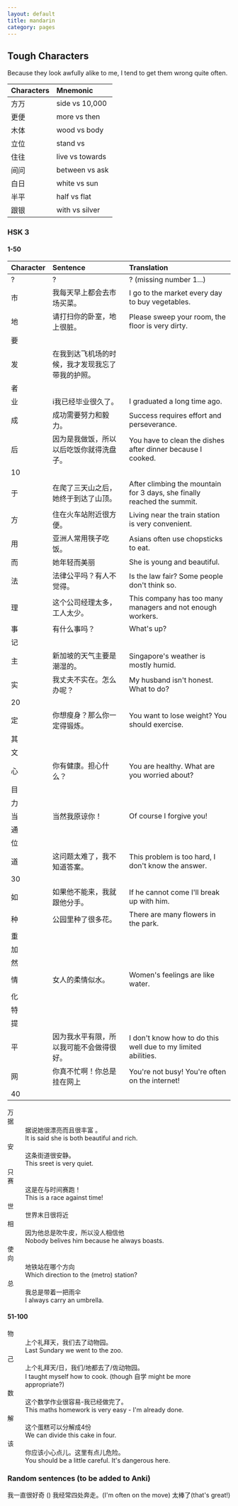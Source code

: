 ```yaml
---
layout: default
title: mandarin
category: pages
---
```


## Tough Characters ##

Because they look awfully alike to me, I tend to get them wrong quite often.

Characters|Mnemonic
:---------|:-------
方万|side vs 10,000
更便|more vs then
木体|wood vs body
立位|stand vs 
住往|live vs towards
间问|between vs ask
白日|white vs sun
半平|half vs flat
跟银|with vs silver

### HSK 3

#### 1-50

Character|Sentence|Translation
:--------|:-------|:----------
?|?|? (missing number 1...)
市|我每天早上都会去市场买菜。|I go to the market every day to buy vegetables.
地|请打扫你的卧室，地上很脏。|Please sweep your room, the floor is very dirty.
要||
发|在我到达飞机场的时候，我才发现我忘了带我的护照。|
者||
业|i我已经毕业很久了。|I graduated a long time ago.
成|成功需要努力和毅力。|Success requires effort and perseverance.
后|因为是我做饭，所以以后吃饭你就得洗盘子。|You have to clean the dishes after dinner because I cooked.
10||
于|在爬了三天山之后，她终于到达了山顶。|After climbing the mountain for 3 days, she finally reached the summit.
方|住在火车站附近很方便。|Living near the train station is very convenient.
用|亚洲人常用筷子吃饭。|Asians often use chopsticks to eat.
而|她年轻而美丽|She is young and beautiful.
法|法律公平吗？有人不觉得。|Is the law fair? Some people don't think so.
理|这个公司经理太多，工人太少。|This company has too many managers and not enough workers.
事|有什么事吗？|What's up?
记||
主|新加坡的天气主要是潮湿的。|Singapore's weather is mostly humid.
实|我丈夫不实在。怎么办呢？|My husband isn't honest. What to do?
20||
定|你想瘦身？那么你一定得锻炼。|You want to lose weight? You should exercise.
其||
文||
心|你有健康。担心什么？|You are healthy. What are you worried about?
目||
力||
当|当然我原谅你！|Of course I forgive you!
通||
位||
道|这问题太难了，我不知道答案。|This problem is too hard, I don't know the answer.
30||
如|如果他不能来，我就跟他分手。|If he cannot come I'll break up with him.
种|公园里种了很多花。|There are many flowers in the park.
重||
加||
然||
情|女人的柔情似水。|Women's feelings are like water.
化||
特||
提||
平|因为我水平有限，所以我可能不会做得很好。|I don't know how to do this well due to my limited abilities.
网|你真不忙啊！你总是挂在网上|You're not busy! You're often on the internet!
40||

<dl>
  <dt>万</dt>
  <dd></dd>
  <dd></dd>
  <dt>据</dt>
  <dd>据说她很漂亮而且很丰富 。</dd>
  <dd>It is said she is both beautiful and rich.</dd>
  <dt>安</dt>
  <dd>这条街道很安静。</dd>
  <dd>This sreet is very quiet.</dd>
  <dt>只</dt>
  <dd></dd>
  <dd></dd>
  <dt>赛</dt>
  <dd>这是在与时间赛跑！</dd>
  <dd>This is a race against time!</dd>
  <dt>世</dt>
  <dd>世界末日很将近</dd>
  <dd></dd>
  <dt>相</dt>
  <dd>因为他总是吹牛皮，所以没人相信他</dd>
  <dd>Nobody belives him because he always boasts.</dd>
  <dt>使</dt>
  <dd></dd>
  <dd></dd>
  <dt>向</dt>
  <dd>地铁站在哪个方向</dd>
  <dd>Which direction to the (metro) station?</dd>
  <dt>总</dt>
  <dd>我总是带着一把雨伞</dd>
  <dd>I always carry an umbrella.</dd>
</dl>

#### 51-100

<dl>
  <dt>物</dt>
  <dd>上个礼拜天，我们去了动物园。</dd>
  <dd>Last Sundary we went to the zoo.</dd>
  <dt>己</dt>
  <dd>上个礼拜天/日，我们/地都去了/佐动物园。</dd>
  <dd>I taught myself how to cook. (though 自学 might be more appropriate?)</dd>
  <dt>数</dt>
  <dd>这个数学作业很容易-我已经做完了。</dd>
  <dd>This maths homework is very easy - I'm already done.</dd>
  <dt>解</dt>
  <dd>这个蛋糕可以分解成4份</dd>
  <dd>We can divide this cake in four.</dd>
  <dt>该</dt>
  <dd>你应该小心点儿。这里有点儿危险。</dd>
  <dd>You should be a little careful. It's dangerous here.</dd>

</dl>

### Random sentences (to be added to Anki)


我一直很好奇 ()
我经常四处奔走。(I'm often on the move)
太棒了(that's great!)
